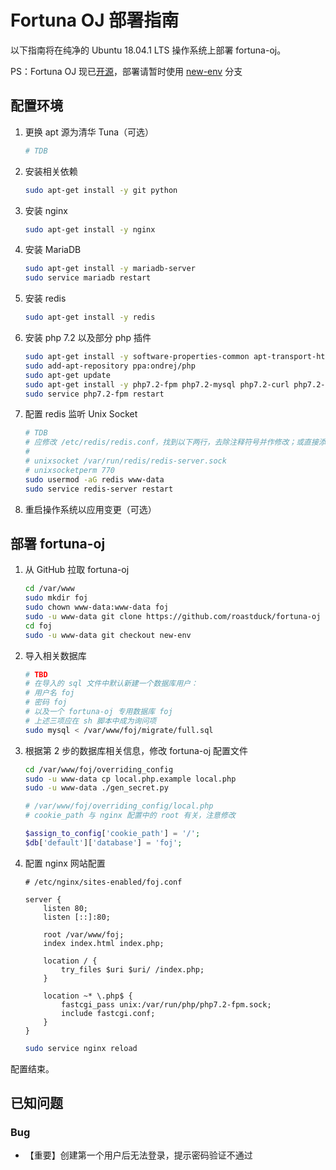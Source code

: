 # Fortuna OJ 部署指南

以下指南将在纯净的 Ubuntu 18.04.1 LTS 操作系统上部署 fortuna-oj。

PS：Fortuna OJ 现已[开源](https://github.com/roastduck/fortuna-oj)，部署请暂时使用 [new-env](https://github.com/roastduck/fortuna-oj/tree/new-env) 分支



## 配置环境

1. 更换 apt 源为清华 Tuna（可选）

   ```sh
   # TDB
   ```

2. 安装相关依赖

   ```sh
   sudo apt-get install -y git python
   ```

3. 安装 nginx

   ```sh
   sudo apt-get install -y nginx
   ```

4. 安装 MariaDB

   ```sh
   sudo apt-get install -y mariadb-server
   sudo service mariadb restart
   ```

5. 安装 redis

   ```sh
   sudo apt-get install -y redis
   ```

6. 安装 php 7.2 以及部分 php 插件

   ```sh
   sudo apt-get install -y software-properties-common apt-transport-https lsb-release ca-certificates
   sudo add-apt-repository ppa:ondrej/php
   sudo apt-get update
   sudo apt-get install -y php7.2-fpm php7.2-mysql php7.2-curl php7.2-gd php7.2-mbstring php7.2-xml php7.2-xmlrpc php7.2-zip php7.2-opcache php7.2-redis
   sudo service php7.2-fpm restart
   ```

7. 配置 redis 监听 Unix Socket

   ```sh
   # TDB
   # 应修改 /etc/redis/redis.conf，找到以下两行，去除注释符号并作修改；或直接添加
   # 
   # unixsocket /var/run/redis/redis-server.sock
   # unixsocketperm 770
   sudo usermod -aG redis www-data
   sudo service redis-server restart
   ```

8. 重启操作系统以应用变更（可选）



## 部署 fortuna-oj

1. 从 GitHub 拉取 fortuna-oj

   ```sh
   cd /var/www
   sudo mkdir foj
   sudo chown www-data:www-data foj
   sudo -u www-data git clone https://github.com/roastduck/fortuna-oj foj
   cd foj
   sudo -u www-data git checkout new-env
   ```

2. 导入相关数据库

   ```sh
   # TBD
   # 在导入的 sql 文件中默认新建一个数据库用户：
   # 用户名 foj
   # 密码 foj
   # 以及一个 fortuna-oj 专用数据库 foj
   # 上述三项应在 sh 脚本中成为询问项
   sudo mysql < /var/www/foj/migrate/full.sql
   ```

3. 根据第 2 步的数据库相关信息，修改 fortuna-oj 配置文件

   ```sh
   cd /var/www/foj/overriding_config
   sudo -u www-data cp local.php.example local.php
   sudo -u www-data ./gen_secret.py
   ```

   ```php
   # /var/www/foj/overriding_config/local.php
   # cookie_path 与 nginx 配置中的 root 有关，注意修改
   
   $assign_to_config['cookie_path'] = '/';
   $db['default']['database'] = 'foj';
   ```

4. 配置 nginx 网站配置

   ```nginx
   # /etc/nginx/sites-enabled/foj.conf
   
   server {
       listen 80;
       listen [::]:80;
       
       root /var/www/foj;
       index index.html index.php;
       
       location / {
           try_files $uri $uri/ /index.php;
       }
       
       location ~* \.php$ {
           fastcgi_pass unix:/var/run/php/php7.2-fpm.sock;
           include fastcgi.conf;
       }
   }
   ```

   ```sh
   sudo service nginx reload
   ```

配置结束。



## 已知问题

### Bug

- 【重要】创建第一个用户后无法登录，提示密码验证不通过